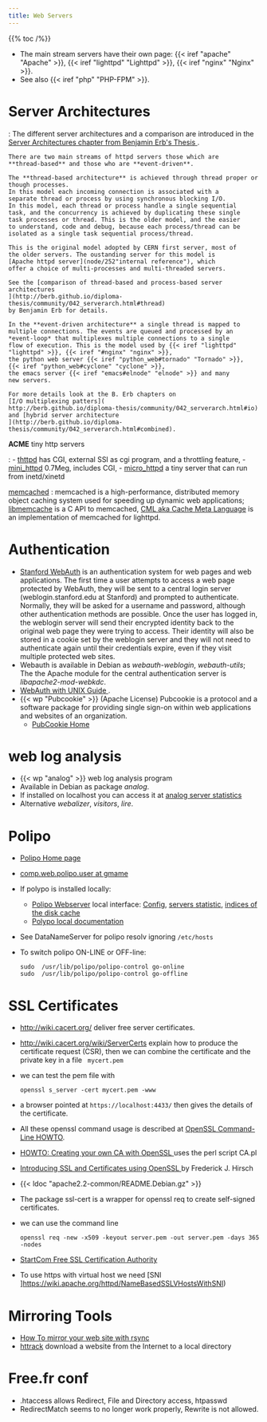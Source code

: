 ```yaml
---
title: Web Servers
---
```


{{% toc /%}}

-    The main stream servers have their own page:
    {{< iref "apache" "Apache" >}},
    {{< iref "lighttpd" "Lighttpd" >}},
    {{< iref "nginx" "Nginx" >}}.
-   See also {{< iref "php" "PHP-FPM" >}}.

# Server Architectures

:   The different server architectures and a comparison are
    introduced in the
    [Server Architectures chapter from Benjamin Erb's Thesis
    ](http://berb.github.io/diploma-thesis/community/042_serverarch.html#42).

    There are two main streams of httpd servers those which are
    **thread-based** and those who are **event-driven**.

    The **thread-based architecture** is achieved through thread proper or though processes.
    In this model each incoming connection is associated with a
    separate thread or process by using synchronous blocking I/O.
    In this model, each thread or process handle a single sequential
    task, and the concurrency is achieved by duplicating these single
    task processes or thread. This is the older model, and the easier
    to understand, code and debug, because each process/thread can be
    isolated as a single task sequential process/thread.

    This is the original model adopted by CERN first server, most of
    the older servers. The oustanding server for this model is
    [Apache httpd server](node/252"internal reference"), which
    offer a choice of multi-processes and multi-threaded servers.

    See the [comparison of thread-based and process-based server architectures
    ](http://berb.github.io/diploma-thesis/community/042_serverarch.html#thread)
    by Benjamin Erb for details.

    In the **event-driven architecture** a single thread is mapped to
    multiple connections. The events are queued and processed by an
    *event-loop* that multiplexes multiple connections to a single
    flow of execution. This is the model used by {{< iref "lighttpd" "lighttpd" >}}, {{< iref "#nginx" "nginx" >}},
    the python web server {{< iref "python_web#tornado" "Tornado" >}},
    {{< iref "python_web#cyclone" "cyclone" >}},
    the emacs server {{< iref "emacs#elnode" "elnode" >}} and many
    new servers.

    For more details look at the B. Erb chapters on
    [I/O multiplexing patters](
    http://berb.github.io/diploma-thesis/community/042_serverarch.html#io)
    and [hybrid server architecture
    ](http://berb.github.io/diploma-thesis/community/042_serverarch.html#combined).


__ACME__ tiny http servers

:   -   [thttpd](http://www.acme.com/software/thttpd/)  has CGI, external
        SSI as cgi program, and a throttling feature,
    -   [mini\_httpd](http://www.acme.com/software/mini_httpd/) 0.7Meg,
        includes CGI,
    -   [micro\_httpd](http://www.acme.com/software/micro_httpd/) a
        tiny server that can run from inetd/xinetd


[memcached](http://www.danga.com/memcached/)
:   memcached is a high-performance, distributed memory object
    caching system used for speeding up dynamic web applications;
    [libmemcache](http://people.freebsd.org/~seanc/libmemcache/) is a C
    API to memcached,
    [CML aka Cache Meta Language](http://trac.lighttpd.net/trac/wiki/CacheMetaLanguage)
    is an implementation of memcached for lighttpd.



# Authentication

-   [Stanford WebAuth](http://webauth.stanford.edu/) is an
    authentication system for web pages and web applications. The
    first time a user attempts to access a web page protected by
    WebAuth, they will be sent to a central login server
    (weblogin.stanford.edu at Stanford) and prompted to
    authenticate. Normally, they will be asked for a username and
    password, although other authentication methods are possible. Once
    the user has logged in, the weblogin server will send their
    encrypted identity back to the original web page they were trying
    to access. Their identity will also be stored in a cookie set by
    the weblogin server and they will not need to authenticate again
    until their credentials expire, even if they visit multiple
    protected web sites.
-   Webauth is available in Debian as _webauth-weblogin_,
    _webauth-utils_; The the Apache module for the central
    authentication server is _libapache2-mod-webkdc_.
-   [WebAuth with UNIX Guide
    ](https://itservices.stanford.edu/service/web/centralhosting/webauth/unix).
-   {{< wp "Pubcookie" >}} (Apache License)
    Pubcookie is a protocol and a software package
    for providing single sign-on within web applications
    and websites of an organization.
    -   [PubCookie Home](http://www.pubcookie.org/)

# web log analysis
-   {{< wp "analog" >}} web log analysis program
-   Available in Debian as package _analog_.
-   If installed on localhost you can access it at
    [analog server statistics](/analog/)
-   Alternative _webalizer_, _visitors_, _lire_.



# Polipo
-   [Polipo Home page](http://www.pps.jussieu.fr/~jch/software/polipo/)
-   [comp.web.polipo.user at gmame
    ](http://dir.gmane.org/gmane.comp.web.polipo.us)
-   If polypo is installed locally:
    -   [Polipo Webserver](http://localhost:8123/polipo/) local interface:
        [Config](http://localhost:8123/polipo/config?),
        [servers statistic](http://localhost:8123/polipo/servers?),
        [indices of the disk cache](http://localhost:8123/polipo/index?)
    -   [Polypo local documentation](http://127.0.0.1:8123/doc/)

-   See DataNameServer for polipo resolv ignoring `/etc/hosts`
-   To switch polipo ON-LINE or OFF-line:

        sudo  /usr/lib/polipo/polipo-control go-online
        sudo  /usr/lib/polipo/polipo-control go-offline

# SSL Certificates

-   <http://wiki.cacert.org/> deliver free server certificates.
-   <http://wiki.cacert.org/wiki/ServerCerts> explain how
    to produce the certificate request (CSR), then we can combine the
    certificate and the private key in a file ` mycert.pem`
-   we can test the pem file with

        openssl s_server -cert mycert.pem -www

-   a browser pointed at `https://localhost:4433/` then gives the
    details of the certificate.
-   All these openssl command usage is described at
    [OpenSSL Command-Line HOWTO](http://www.madboa.com/geek/openssl/).
-   [HOWTO: Creating your own CA with OpenSSL
    ](http://svn.osafoundation.org/m2crypto/trunk/doc/howto.ca.html) uses the perl script CA.pl
-   [Introducing SSL and Certificates using OpenSSL
    ](http://old.pseudonym.org/ssl/wwwj-index.html) by Frederick J. Hirsch
-   {{< ldoc "apache2.2-common/README.Debian.gz" >}}
-   The package ssl-cert  is a wrapper for openssl req  to create self-signed certificates.
-   we can use the command line

        openssl req -new -x509 -keyout server.pem -out server.pem -days 365 -nodes

-   [StartCom Free SSL Certification Authority](http://cert.startcom.org/)
-   To use https with virtual host we need [SNI
]https://wiki.apache.org/httpd/NameBasedSSLVHostsWithSNI)

# Mirroring Tools
-   [How To mirror your web site with rsync
    ](http://www.howtoforge.com/mirroring_with_rsync)
-   [httrack](http://www.httrack.com)
    download a website from the Internet to a local directory

# Free.fr conf

-   .htaccess allows Redirect, File and Directory access, htpasswd
-   RedirectMatch seems to no longer work properly, Rewrite is not allowed.

<!-- Local Variables: -->
<!-- mode: markdown -->
<!-- ispell-local-dictionary: "english" -->
<!-- End: -->
